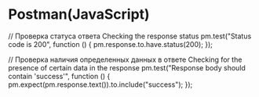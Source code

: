 # Postman(JavaScript) 
// Проверка статуса ответа    Checking the response status
pm.test("Status code is 200", function () {
    pm.response.to.have.status(200);
});

// Проверка наличия определенных данных в ответе     Checking for the presence of certain data in the response
pm.test("Response body should contain 'success'", function () {
    pm.expect(pm.response.text()).to.include("success");
});
